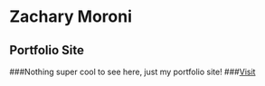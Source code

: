 Zachary Moroni
==============

Portfolio Site
--------------

###Nothing super cool to see here, just my portfolio site!
###[Visit](http://www.zacharymoroni.com)
